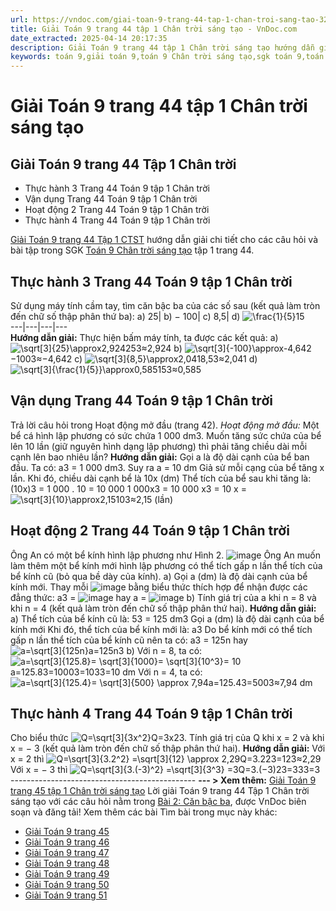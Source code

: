 ```yaml
---
url: https://vndoc.com/giai-toan-9-trang-44-tap-1-chan-troi-sang-tao-323617
title: Giải Toán 9 trang 44 tập 1 Chân trời sáng tạo - VnDoc.com
date_extracted: 2025-04-14 20:17:35
description: Giải Toán 9 trang 44 tập 1 Chân trời sáng tạo hướng dẫn giải chi tiết các câu hỏi và bài tập trong SGK Toán 9 Chân trời sáng tạo tập 1.
keywords: toán 9,giải toán 9,toán 9 Chân trời sáng tạo,sgk toán 9,toán lớp 9,toán lớp 9 Chân trời sáng tạo,sgk toán 9 Chân trời sáng tạo,toán 9 ctst,giải sgk toán 9 Chân trời sáng tạo,toán 9 Chân trời sáng tạo tập 1,giải bài tập toán 9 Chân trời sáng tạo,Căn bậc hai,toán 9 Chân trời sáng tạo tập 1 trang 45,toán 9 trang 44,giải toán 9 trang 44,toán 9 trang 44 chân trời,giải toán 9 trang 44 chân trời
---
```


# Giải Toán 9 trang 44 tập 1 Chân trời sáng tạo
## **Giải Toán 9 trang 44 Tập 1 Chân trời**
  * Thực hành 3 Trang 44 Toán 9 tập 1 Chân trời
  * Vận dụng Trang 44 Toán 9 tập 1 Chân trời
  * Hoạt động 2 Trang 44 Toán 9 tập 1 Chân trời
  * Thực hành 4 Trang 44 Toán 9 tập 1 Chân trời

[Giải Toán 9 trang 44 Tập 1 CTST](<https://vndoc.com/giai-toan-9-trang-44-tap-1-chan-troi-sang-tao-323617>) hướng dẫn giải chi tiết cho các câu hỏi và bài tập trong SGK [Toán 9 Chân trời sáng tạo](<https://vndoc.com/toan-9-chan-troi-sang-tao>) tập 1 trang 44.
## **Thực hành 3 Trang 44 Toán 9 tập 1 Chân trời**
Sử dụng máy tính cầm tay, tìm căn bậc ba của các số sau \(kết quả làm tròn đến chữ số thập phân thứ ba\):
a\) 25| b\) − 100| c\) 8,5| d\) ![\\frac{1}{5}](https://i.vdoc.vn/data/image/blank.png)15  
---|---|---|---  
**Hướng dẫn giải:**
Thực hiện bấm máy tính, ta được các kết quả:
a\) ![\\sqrt\[3\]{25}\\approx2,924](https://i.vdoc.vn/data/image/blank.png)253≈2,924
b\) ![\\sqrt\[3\]{-100}\\approx-4,642](https://i.vdoc.vn/data/image/blank.png)−1003≈−4,642
c\) ![\\sqrt\[3\]{8,5}\\approx2,041](https://i.vdoc.vn/data/image/blank.png)8,53≈2,041
d\) ![\\sqrt\[3\]{\\frac{1}{5}}\\approx0,585](https://i.vdoc.vn/data/image/blank.png)153≈0,585
## **Vận dụng Trang 44 Toán 9 tập 1 Chân trời**
Trả lời câu hỏi trong Hoạt động mở đầu \(trang 42\).
_Hoạt động mở đầu:_ Một bể cá hình lập phương có sức chứa 1 000 dm3. Muốn tăng sức chứa của bể lên 10 lần \(giữ nguyên hình dạng lập phương\) thì phải tăng chiều dài mỗi cạnh lên bao nhiêu lần?
**Hướng dẫn giải:**
Gọi a là độ dài cạnh của bể ban đầu.
Ta có: a3 = 1 000 dm3. Suy ra a = 10 dm
Giả sử mỗi cạng của bể tăng x lần. Khi đó, chiều dài cạnh bể là 10x \(dm\)
Thể tích của bể sau khi tăng là:
\(10x\)3 = 1 000 . 10 = 10 000
1 000x3 = 10 000
x3 = 10
x = ![\\sqrt\[3\]{10}\\approx2,15](https://i.vdoc.vn/data/image/blank.png)103≈2,15 \(lần\)
## **Hoạt động 2 Trang 44 Toán 9 tập 1 Chân trời**
Ông An có một bể kính hình lập phương như Hình 2.
![image](https://i.vdoc.vn/data/image/2024/07/04/638557114525463910.png)
Ông An muốn làm thêm một bể kính mới hình lập phương có thể tích gấp n lần thể tích của bể kính cũ \(bỏ qua bề dày của kính\).
a\) Gọi a \(dm\) là độ dài cạnh của bể kính mới. Thay mỗi ![image](https://i.vdoc.vn/data/image/2024/07/04/638557114522639222.png) bằng biểu thức thích hợp để nhận được các đẳng thức:
a3 = ![image](https://i.vdoc.vn/data/image/2024/07/04/638557114522639222.png) hay a = ![image](https://i.vdoc.vn/data/image/2024/07/04/638557114522639222.png)
b\) Tính giá trị của a khi n = 8 và khi n = 4 \(kết quả làm tròn đến chữ số thập phân thứ hai\).
**Hướng dẫn giải:**
a\) Thể tích của bể kính cũ là: 53 = 125 dm3
Gọi a \(dm\) là độ dài cạnh của bể kính mới
Khi đó, thể tích của bể kính mới là: a3
Do bể kính mới có thể tích gấp n lần thể tích của bể kính cũ nên ta có:
a3 = 125n hay ![a=\\sqrt\[3\]{125n}](https://i.vdoc.vn/data/image/blank.png)a=125n3
b\) Với n = 8, ta có: ![a=\\sqrt\[3\]{125.8}= \\sqrt\[3\]{1000}= \\sqrt\[3\]{10^3}= 10](https://i.vdoc.vn/data/image/blank.png)a=125.83=10003=1033=10 dm
Với n = 4, ta có: ![a=\\sqrt\[3\]{125.4}= \\sqrt\[3\]{500} \\approx 7,94](https://i.vdoc.vn/data/image/blank.png)a=125.43=5003≈7,94 dm
## **Thực hành 4 Trang 44 Toán 9 tập 1 Chân trời**
Cho biểu thức ![Q=\\sqrt\[3\]{3x^2}](https://i.vdoc.vn/data/image/blank.png)Q=3x23. Tính giá trị của Q khi x = 2 và khi x = − 3 \(kết quả làm tròn đến chữ số thập phân thứ hai\).
**Hướng dẫn giải:**
Với x = 2 thì ![Q=\\sqrt\[3\]{3.2^2} =\\sqrt\[3\]{12} \\approx 2,29](https://i.vdoc.vn/data/image/blank.png)Q=3.223=123≈2,29
Với x = − 3 thì ![Q=\\sqrt\[3\]{3.\(-3\)^2} =\\sqrt\[3\]{3^3} =3](https://i.vdoc.vn/data/image/blank.png)Q=3.\(−3\)23=333=3
\----------------------------------------------
**\--- > Xem thêm:** [Giải Toán 9 trang 45 tập 1 Chân trời sáng tạo](<https://vndoc.com/giai-toan-9-trang-45-tap-1-chan-troi-sang-tao-323626>)
Lời giải Toán 9 trang 44 Tập 1 Chân trời sáng tạo với các câu hỏi nằm trong [Bài 2: Căn bậc ba](<https://vndoc.com/giai-bai-tap-sgk-toan-lop-9-bai-9-can-bac-ba-135961>), được VnDoc biên soạn và đăng tải\!
Xem thêm các bài Tìm bài trong mục này khác:
  * [Giải Toán 9 trang 45](</giai-toan-9-trang-45-tap-1-chan-troi-sang-tao-323626>)
  * [Giải Toán 9 trang 46](</giai-toan-9-trang-46-tap-1-chan-troi-sang-tao-323631>)
  * [Giải Toán 9 trang 47](</giai-toan-9-trang-47-tap-1-chan-troi-sang-tao-323635>)
  * [Giải Toán 9 trang 48](</giai-toan-9-trang-48-tap-1-chan-troi-sang-tao-323639>)
  * [Giải Toán 9 trang 49](</giai-toan-9-trang-49-tap-1-chan-troi-sang-tao-323648>)
  * [Giải Toán 9 trang 50](</giai-toan-9-trang-50-tap-1-chan-troi-sang-tao-323655>)
  * [Giải Toán 9 trang 51](</giai-toan-9-trang-51-tap-1-chan-troi-sang-tao-323739>)

